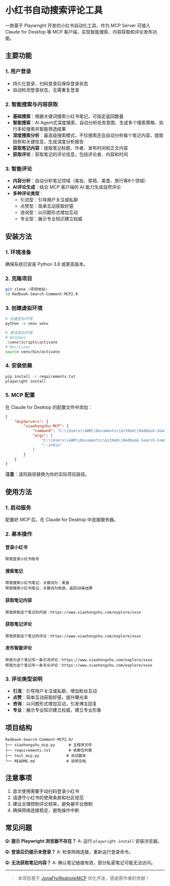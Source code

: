 # 小红书自动搜索评论工具

一款基于 Playwright 开发的小红书自动化工具，作为 MCP Server 可接入 Claude for Desktop 等 MCP 客户端，实现智能搜索、内容获取和评论发布功能。

## 主要功能

### 1. 用户登录
- 持久化登录，扫码登录后保存登录状态
- 自动检测登录状态，无需重复登录

### 2. 智能搜索与内容获取
- **基础搜索**：根据关键词搜索小红书笔记，可指定返回数量
- **智能搜索**：AI Agent式深度搜索，自动分析任务意图、生成多个搜索策略、执行多轮搜索并智能筛选结果
- **深度搜索分析**：最高级搜索模式，不仅搜索还会自动分析每个笔记内容，提取趋势和关键信息，生成深度分析报告
- **获取笔记内容**：提取笔记标题、作者、发布时间和正文内容
- **获取评论**：获取笔记的评论信息，包括评论者、内容和时间

### 3. 智能评论
- **内容分析**：自动分析笔记领域（美妆、穿搭、美食、旅行等8个领域）
- **AI评论生成**：结合 MCP 客户端的 AI 能力生成自然评论
- **多种评论类型**：
  - 引流型：引导用户关注或私聊
  - 点赞型：简单互动获取好感
  - 咨询型：以问题形式增加互动
  - 专业型：展示专业知识建立权威

## 安装方法

### 1. 环境准备
确保系统已安装 Python 3.8 或更高版本。

### 2. 克隆项目
```bash
git clone <项目地址>
cd Redbook-Search-Comment-MCP2.0
```

### 3. 创建虚拟环境
```bash
# 创建虚拟环境
python -m venv venv

# 激活虚拟环境
# Windows
.\venv\Scripts\activate
# Mac/Linux
source venv/bin/activate
```

### 4. 安装依赖
```bash
pip install -r requirements.txt
playwright install
```

### 5. MCP 配置
在 Claude for Desktop 的配置文件中添加：

```json
{
    "mcpServers": {
        "xiaohongshu MCP": {
            "command": "C:\\Users\\4AM\\Documents\\GitHub\\Redbook-Search-Comment-MCP2.0\\venv\\Scripts\\python.exe",
            "args": [
                "C:\\Users\\4AM\\Documents\\GitHub\\Redbook-Search-Comment-MCP2.0\\xiaohongshu_mcp.py",
                "--stdio"
            ]
        }
    }
}
```

**注意**：请将路径替换为你的实际项目路径。

## 使用方法

### 1. 启动服务
配置好 MCP 后，在 Claude for Desktop 中连接服务器。

### 2. 基本操作

#### 登录小红书
```
帮我登录小红书账号
```

#### 搜索笔记
```
帮我搜索小红书笔记，关键词为：美食
帮我搜索小红书笔记，关键词为旅游，返回10条结果
```

#### 获取笔记内容
```
帮我获取这个笔记的内容：https://www.xiaohongshu.com/explore/xxxx
```

#### 获取笔记评论
```
帮我获取这个笔记的评论：https://www.xiaohongshu.com/explore/xxxx
```

#### 发布智能评论
```
帮我为这个笔记写一条引流评论：https://www.xiaohongshu.com/explore/xxxx
帮我为这个笔记写一条专业评论：https://www.xiaohongshu.com/explore/xxxx
```

### 3. 评论类型说明
- **引流**：引导用户关注或私聊，增加粉丝互动
- **点赞**：简单互动获取好感，提升曝光率
- **咨询**：以问题形式增加互动，引发博主回复
- **专业**：展示专业知识建立权威，建立专业形象

## 项目结构

```
Redbook-Search-Comment-MCP2.0/
├── xiaohongshu_mcp.py      # 主程序文件
├── requirements.txt        # 依赖包列表
├── test_mcp.py            # 测试脚本
└── README.md              # 说明文档
```

## 注意事项

1. 首次使用需要手动扫码登录小红书
2. 请遵守小红书的使用条款和社区规范
3. 建议合理控制评论频率，避免被平台限制
4. 确保网络连接稳定，避免操作中断

## 常见问题

**Q: 提示 Playwright 浏览器不存在？**
A: 运行 `playwright install` 安装浏览器。

**Q: 登录后仍提示未登录？**
A: 检查网络连接，重新运行登录命令。

**Q: 无法获取笔记内容？**
A: 确认笔记链接有效，部分私密笔记可能无法访问。

---

> 本项目基于 [JonaFly/RednoteMCP](https://github.com/JonaFly/RednoteMCP.git) 优化开发，感谢原作者的贡献！
